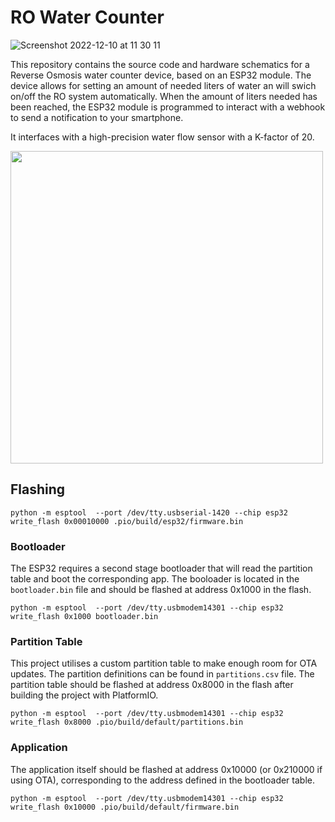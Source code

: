 # RO Water Counter
<img alt="Screenshot 2022-12-10 at 11 30 11" src="https://user-images.githubusercontent.com/10990692/206850769-03a02047-d70c-4bf7-80f0-054f305e1426.png"> 

This repository contains the source code and hardware schematics for a Reverse Osmosis water counter device, based on an ESP32 module. The device allows for setting an amount of needed liters of water an will swich on/off the RO system automatically. When the amount of liters needed has been reached, the ESP32 module is programmed to interact with a webhook to send a notification to your smartphone.

It interfaces with a high-precision water flow sensor with a K-factor of 20.

<img height=500 src="https://user-images.githubusercontent.com/10990692/206850772-1a3cd72d-baa5-4b9a-8313-d5b7e3b0403e.PNG">

## Flashing

```shell
python -m esptool  --port /dev/tty.usbserial-1420 --chip esp32 write_flash 0x00010000 .pio/build/esp32/firmware.bin
```
### Bootloader

The ESP32 requires a second stage bootloader that will read the partition table and boot the corresponding app.
The booloader is located in the `bootloader.bin` file and should be flashed at address 0x1000 in the flash.

```shell
python -m esptool  --port /dev/tty.usbmodem14301 --chip esp32 write_flash 0x1000 bootloader.bin
```

### Partition Table

This project utilises a custom partition table to make enough room for OTA updates.
The partition definitions can be found in `partitions.csv` file. The partition table should be flashed
at address 0x8000 in  the flash after building the project with PlatformIO.


```shell
python -m esptool  --port /dev/tty.usbmodem14301 --chip esp32 write_flash 0x8000 .pio/build/default/partitions.bin
```

### Application

The application itself should be flashed at address 0x10000 (or 0x210000 if using OTA), corresponding to the address defined in the bootloader table.

```shell
python -m esptool  --port /dev/tty.usbmodem14301 --chip esp32 write_flash 0x10000 .pio/build/default/firmware.bin
```
